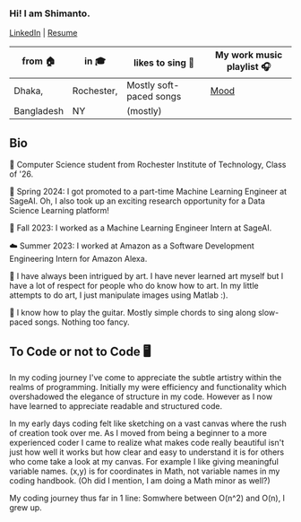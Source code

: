 ### Hi! I am Shimanto.
[LinkedIn](https://www.linkedin.com/in/shimantobhowmik/) | [Resume](https://github.com/ShimantoBhowmik/resume/blob/main/Shimanto_Bhowmik_Resume.pdf)


| from 🏠           | in 🎓               | likes to sing  🎤    | My work music playlist 🎧               |
| ----------------- | -----------------  | ------------------ | --------------------------------------- |
| Dhaka,            | Rochester,         | Mostly soft-paced songs  | [Mood](https://open.spotify.com/playlist/0Iqy4oipAp4IRrZ2YD8h6H?si=592b61f9f1964e5c)|
| Bangladesh        | NY                 | (mostly)              |                                         


## Bio
🐾 Computer Science student from Rochester Institute of Technology, Class of '26.

🌱 Spring 2024: I got promoted to a part-time Machine Learning Engineer at SageAI. Oh, I also took up an exciting research opportunity for a Data Science Learning platform!

🍝 Fall 2023: I worked as a Machine Learning Engineer Intern at SageAI.

☁️ Summer 2023: I worked at Amazon as a Software Development Engineering Intern for Amazon Alexa.

🎨 I have always been intrigued by art. I have never learned art myself but I have a lot of respect for people who do know how to art. In my little attempts to do art, I just manipulate images using Matlab :).

🎸 I know how to play the guitar. Mostly simple chords to sing along slow-paced songs. Nothing too fancy.


## To Code or not to Code 🖥️
In my coding journey I've come to appreciate the subtle artistry within the realms of programming. Initially my were efficiency and functionality which overshadowed the elegance of structure in my code. However as I now have learned to appreciate readable and structured code.

In my early days coding felt like sketching on a vast canvas where the rush of creation took over me. As I moved from being a beginner to a more experienced coder I came to realize what makes code really beautiful isn't just how well it works but how clear and easy to understand it is for others who come take a look at my canvas. For example I like giving meaningful variable names. (x,y) is for coordinates in Math, not variable names in my coding handbook. (Oh did I mention, I am doing a Math minor as well?)

My coding journey thus far in 1 line: Somwhere between O(n^2) and O(n), I grew up.
